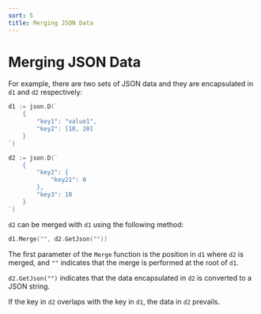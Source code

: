 ```yaml
---
sort: 5
title: Merging JSON Data
---
```


# Merging JSON Data

For example, there are two sets of JSON data and they are encapsulated in `d1` and `d2` respectively:

```go
d1 := json.D(`
    {
        "key1": "value1",
        "key2": [10, 20]
    }
`)

d2 := json.D(`
    {
        "key2": {
            "key21": 0
        },
        "key3": 10
    }
`)
```

`d2` can be merged with `d1` using the following method:

```go
d1.Merge("", d2.GetJson(""))
```

The first parameter of the `Merge` function is the position in `d1` where `d2` is merged, 
and `""` indicates that the merge is performed at the root of `d1`.

`d2.GetJson("")` indicates that the data encapsulated in `d2` is converted to a JSON string.

If the key in `d2` overlaps with the key in `d1`, the data in `d2` prevails.
